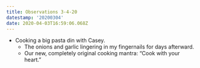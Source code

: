 ```yaml
---
title: Observations 3-4-20
datestamp: '20200304'
date: 2020-04-03T16:59:06.068Z
---
```

- Cooking a big pasta din with Casey.
	- The onions and garlic lingering in my fingernails for days afterward.
	- Our new, completely original cooking mantra: “Cook with your heart.”
